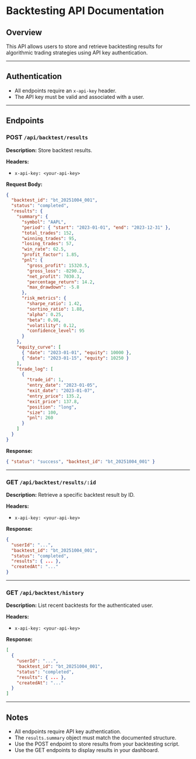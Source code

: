 # Backtesting API Documentation

## Overview

This API allows users to store and retrieve backtesting results for algorithmic trading strategies using API key authentication.

---

## Authentication

- All endpoints require an `x-api-key` header.
- The API key must be valid and associated with a user.

---

## Endpoints

### POST `/api/backtest/results`

**Description:** Store backtest results.

**Headers:**

- `x-api-key: <your-api-key>`

**Request Body:**

```json
{
  "backtest_id": "bt_20251004_001",
  "status": "completed",
  "results": {
    "summary": {
      "symbol": "AAPL",
      "period": { "start": "2023-01-01", "end": "2023-12-31" },
      "total_trades": 152,
      "winning_trades": 95,
      "losing_trades": 57,
      "win_rate": 62.5,
      "profit_factor": 1.85,
      "pnl": {
        "gross_profit": 15320.5,
        "gross_loss": -8290.2,
        "net_profit": 7030.3,
        "percentage_return": 14.2,
        "max_drawdown": -5.8
      },
      "risk_metrics": {
        "sharpe_ratio": 1.42,
        "sortino_ratio": 1.88,
        "alpha": 0.25,
        "beta": 0.98,
        "volatility": 0.12,
        "confidence_level": 95
      }
    },
    "equity_curve": [
      { "date": "2023-01-01", "equity": 10000 },
      { "date": "2023-01-15", "equity": 10250 }
    ],
    "trade_log": [
      {
        "trade_id": 1,
        "entry_date": "2023-01-05",
        "exit_date": "2023-01-07",
        "entry_price": 135.2,
        "exit_price": 137.8,
        "position": "long",
        "size": 100,
        "pnl": 260
      }
    ]
  }
}
```

**Response:**

```json
{ "status": "success", "backtest_id": "bt_20251004_001" }
```

---

### GET `/api/backtest/results/:id`

**Description:** Retrieve a specific backtest result by ID.

**Headers:**

- `x-api-key: <your-api-key>`

**Response:**

```json
{
  "userId": "...",
  "backtest_id": "bt_20251004_001",
  "status": "completed",
  "results": { ... },
  "createdAt": "..."
}
```

---

### GET `/api/backtest/history`

**Description:** List recent backtests for the authenticated user.

**Headers:**

- `x-api-key: <your-api-key>`

**Response:**

```json
[
  {
    "userId": "...",
    "backtest_id": "bt_20251004_001",
    "status": "completed",
    "results": { ... },
    "createdAt": "..."
  }
]
```

---

## Notes

- All endpoints require API key authentication.
- The `results.summary` object must match the documented structure.
- Use the POST endpoint to store results from your backtesting script.
- Use the GET endpoints to display results in your dashboard.
